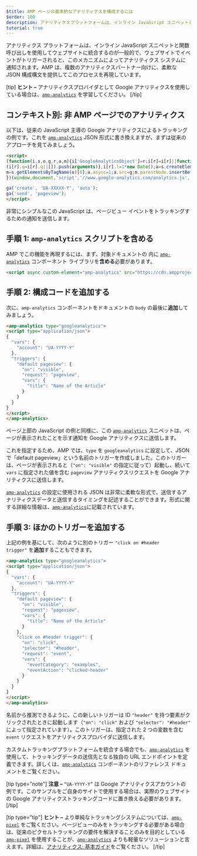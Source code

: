 ```yaml
---
$title: AMP ページの基本的なアナリティクスを構成するには
$order: 100
description: アナリティクスプラットフォームは、インライン JavaScript スニペットと関数呼び出しを使用してウェブサイトに統合されるのが一般的で、これによりイベントがトリガされ、アナリティクスシステムにイベントが送り返されます。
tutorial: true
---
```


アナリティクス プラットフォームは、インライン JavaScript スニペットと関数呼び出しを使用してウェブサイトに統合するのが一般的で、ウェブサイトでイベントがトリガーされると、このメカニズムによってアナリティクス システムに通知されます。AMP は、複数のアナリティクスパートナー向けに、柔軟な JSON 構成構文を提供してこのプロセスを再現しています。

[tip] **ヒント –** アナリティクスプロバイダとして Google アナリティクスを使用している場合は、[`amp-analytics`](../../../documentation/components/reference/amp-analytics.md) を学習してください。 [/tip]

## コンテキスト別: 非 AMP ページでのアナリティクス

以下は、従来の JavaScript 主導の Google アナリティクスによるトラッキングの例です。これを [`amp-analytics`](../../../documentation/components/reference/amp-analytics.md) JSON 形式に書き換えますが、まずは従来のアプローチを見てみましょう。

```html
<script>
(function(i,s,o,g,r,a,m){i['GoogleAnalyticsObject']=r;i[r]=i[r]||function(){
(i[r].q=i[r].q||[]).push(arguments)},i[r].l=1*new Date();a=s.createElement(o),
m=s.getElementsByTagName(o)[0];a.async=1;a.src=g;m.parentNode.insertBefore(a,m)
})(window,document,'script','//www.google-analytics.com/analytics.js','ga');

ga('create', 'UA-XXXXX-Y', 'auto');
ga('send', 'pageview');
</script>
```

非常にシンプルなこの JavaScript は、ページビュー イベントをトラッキングするための通知を送信します。

## 手順 1: `amp-analytics` スクリプトを含める

AMP でこの機能を再現するには、まず、対象ドキュメントの <code><head></code> 内に [`amp-analytics`](../../../documentation/components/reference/amp-analytics.md) コンポーネント ライブラリを<strong>含める</strong>必要があります。

```html
<script async custom-element="amp-analytics" src="https://cdn.ampproject.org/v0/amp-analytics-0.1.js"></script>
```

## 手順 2: 構成コードを追加する

次に、<a><code>amp-analytics</code></a> コンポーネントをドキュメントの `body` の最後に<strong>追加</strong>してみましょう。

```html
<amp-analytics type="googleanalytics">
<script type="application/json">
{
  "vars": {
    "account": "UA-YYYY-Y"
  },
  "triggers": {
    "default pageview": {
      "on": "visible",
      "request": "pageview",
      "vars": {
        "title": "Name of the Article"
      }
    }
  }
}
</script>
</amp-analytics>
```

ページ上部の JavaScript の例と同様に、この [`amp-analytics`](../../../documentation/components/reference/amp-analytics.md) スニペットは、ページが表示されたことを示す通知を Google アナリティクスに送信します。

これを指定するため、AMP では、`type` を `googleanalytics` に設定して、JSON で「default pageview」という名前のトリガーを作成しました。このトリガーは、ページが表示されると（`"on": "visible"` の指定に従って）起動し、続いて `vars` に指定された値を含む `pageview` アナリティクスリクエストを Google アナリティクスに送信します。

[`amp-analytics`](../../../documentation/components/reference/amp-analytics.md) の設定に使用される JSON は非常に柔軟な形式で、送信するアナリティクスデータと送信するタイミングを記述することができます。形式に関する詳細な情報は、[`amp-analytics`](../../../documentation/components/reference/amp-analytics.md)に記載されています。

## 手順 3: ほかのトリガーを追加する

上記の例を基にして、次のように別のトリガー <code>"click on #header trigger"</code> を<strong>追加</strong>することもできます。

```html
<amp-analytics type="googleanalytics">
<script type="application/json">
{
  "vars": {
    "account": "UA-YYYY-Y"
  },
  "triggers": {
    "default pageview": {
      "on": "visible",
      "request": "pageview",
      "vars": {
        "title": "Name of the Article"
      }
    },
    "click on #header trigger": {
      "on": "click",
      "selector": "#header",
      "request": "event",
      "vars": {
        "eventCategory": "examples",
        "eventAction": "clicked-header"
      }
    }
  }
}
</script>
</amp-analytics>
```

名前から推測できるように、この新しいトリガーは ID `"header"` を持つ要素がクリックされたときに起動します（`"on": "click"` および `"selector": "#header"` によって指定されています）。このトリガーは、指定された 2 つの変数を含む `event` リクエストをアナリティクスプロバイダに送信します。

カスタムトラッキングプラットフォームを統合する場合でも、[`amp-analytics`](../../../documentation/components/reference/amp-analytics.md) を使用して、トラッキングデータの送信先となる独自の URL エンドポイントを定義できます。詳しくは、[`amp-analytics`](../../../documentation/components/reference/amp-analytics.md) コンポーネントのリファレンス ドキュメントをご覧ください。

[tip type="note"] **注意 –**  `“UA-YYYY-Y”` は Google アナリティクスアカウントの例です。このサンプルをご自身のサイトで使用する場合は、実際のウェブサイトの Google アナリティクストラッキングコードに置き換える必要があります。 [/tip]

[tip type="tip"] **ヒント –** より単純なトラッキングシステムについては、[`amp-pixel`](../../../documentation/components/reference/amp-pixel.md) をご覧ください。ページビューのみをトラッキングする必要がある場合は、従来のピクセルトラッキングの要件を解決することのみを目的としている [`amp-pixel`](../../../documentation/components/reference/amp-pixel.md) を使用することが、[`amp-analytics`](../../../documentation/components/reference/amp-analytics.md) よりも軽量なソリューションと言えます。詳細は、[アナリティクス: 基本ガイド](../../../documentation/guides-and-tutorials/optimize-measure/configure-analytics/analytics_basics.md)をご覧ください。 [/tip]
